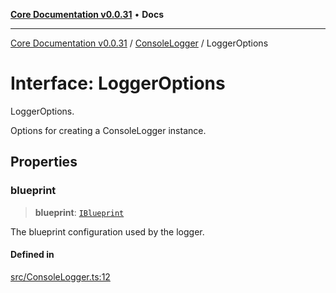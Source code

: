 [**Core Documentation v0.0.31**](../../README.md) • **Docs**

***

[Core Documentation v0.0.31](../../modules.md) / [ConsoleLogger](../README.md) / LoggerOptions

# Interface: LoggerOptions

LoggerOptions.

Options for creating a ConsoleLogger instance.

## Properties

### blueprint

> **blueprint**: [`IBlueprint`](../../definitions/type-aliases/IBlueprint.md)

The blueprint configuration used by the logger.

#### Defined in

[src/ConsoleLogger.ts:12](https://github.com/stonemjs/core/blob/c4dbb69a8c86aa6134b62f7d9cac7dabb444c749/src/ConsoleLogger.ts#L12)
